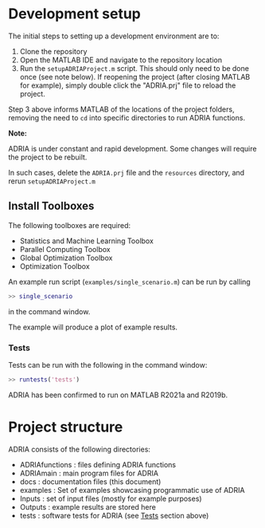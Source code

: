 # Development setup

The initial steps to setting up a development environment are to:

1. Clone the repository
2. Open the MATLAB IDE and navigate to the repository location
3. Run the `setupADRIAProject.m` script. This should only need to be done once (see note below).
   If reopening the project (after closing MATLAB for example), simply 
   double click the "ADRIA.prj" file to reload the project.

Step 3 above informs MATLAB of the locations of the project folders,
removing the need to `cd` into specific directories to run ADRIA functions.

**Note:**

ADRIA is under constant and rapid development. Some changes will require the project to be rebuilt.

In such cases, delete the `ADRIA.prj` file and the `resources` directory,
and rerun `setupADRIAProject.m`


## Install Toolboxes

The following toolboxes are required:
- Statistics and Machine Learning Toolbox
- Parallel Computing Toolbox
- Global Optimization Toolbox
- Optimization Toolbox

An example run script (`examples/single_scenario.m`) can be run by calling 

```matlab
>> single_scenario
```

in the command window. 

The example will produce a plot of example results.


### Tests

Tests can be run with the following in the command window:

```matlab
>> runtests('tests')
```

ADRIA has been confirmed to run on MATLAB R2021a and R2019b.

# Project structure

ADRIA consists of the following directories:

- ADRIAfunctions : files defining ADRIA functions
- ADRIAmain : main program files for ADRIA
- docs : documentation files (this document)
- examples : Set of examples showcasing programmatic use of ADRIA
- Inputs : set of input files (mostly for example purposes)
- Outputs : example results are stored here
- tests : software tests for ADRIA (see [Tests](#tests) section above)




